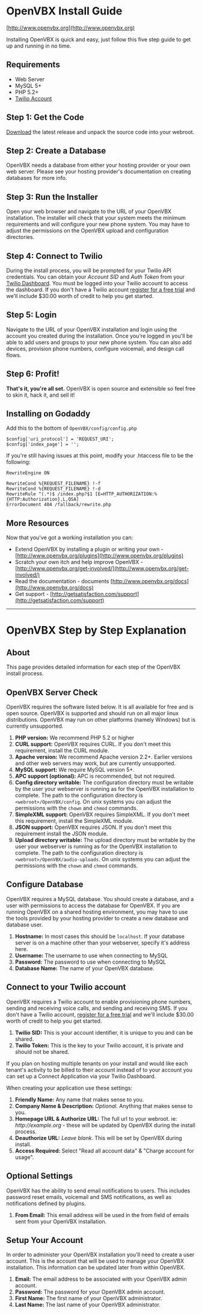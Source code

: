 # OpenVBX Install Guide

[http://www.openvbx.org](http://www.openvbx.org)

Installing OpenVBX is quick and easy, just follow this five step guide to get up and running in no time.


## Requirements

* Web Server
* MySQL 5+
* PHP 5.2+
* [Twilio Account](https://www.twilio.com/try-twilio)


## Step 1: Get the Code

[Download](http://www.openvbx.org/download) the latest release and unpack the source code into your webroot.


## Step 2: Create a Database

OpenVBX needs a database from either your hosting provider or your own web server.  Please see your hosting provider's documentation on creating databases for more info.


## Step 3: Run the Installer

Open your web browser and navigate to the URL of your OpenVBX installation. The installer will check that your system meets the minimum requirements and will configure your new phone system. You may have to adjust the permissions on the OpenVBX upload and configuration directories.


## Step 4: Connect to Twilio

During the install process, you will be prompted for your Twilio API credentials. You can obtain your _Account SID_ and _Auth Token_ from your [Twilio Dashboard](https://www.twilio.com/user/account/). You must be logged into your Twilio account to access the dashboard. If you don't have a Twilio account [register for a free trial](https://www.twilio.com/try-twilio) and we'll include $30.00 worth of credit to help you get started.


## Step 5: Login

Navigate to the URL of your OpenVBX installation and login using the account you created during the installation. Once you're logged in you'll be able to add users and groups to your new phone system. You can also add devices, provision phone numbers, configure voicemail, and design call flows.


## Step 6: Profit!

__That's it, you're all set.__
OpenVBX is open source and extensible so feel free to skin it, hack it, and sell it!


## Installing on Godaddy

Add this to the bottom of `OpenVBX/config/config.php`

	$config['uri_protocol'] = 'REQUEST_URI';
	$config['index_page'] = '';

If you're still having issues at this point, modify your .htaccess file to be the following:

	RewriteEngine ON

	RewriteCond %{REQUEST_FILENAME} !-f 
	RewriteCond %{REQUEST_FILENAME} !-d 
	RewriteRule ^(.*)$ /index.php?$1 [E=HTTP_AUTHORIZATION:%{HTTP:Authorization},L,QSA] 
	ErrorDocument 404 /fallback/rewrite.php


## More Resources

Now that you've got a working installation you can:

* Extend OpenVBX by installing a plugin or writing your own - [http://www.openvbx.org/plugins](http://www.openvbx.org/plugins)
* Scratch your own itch and help improve OpenVBX - [http://www.openvbx.org/get-involved/](http://www.openvbx.org/get-involved/)
* Read the documentation - documents [http://www.openvbx.org/docs](http://www.openvbx.org/docs)
* Get support - [http://getsatisfaction.com/support](http://getsatisfaction.com/support)


----

# OpenVBX Step by Step Explanation


## About

This page provides detailed information for each step of the OpenVBX install process.


## OpenVBX Server Check

OpenVBX requires the software listed below. It is all available for free and is open source. OpenVBX is supported and should run on all major linux distributions. OpenVBX may run on other platforms (namely Windows) but is currently unsupported.

1. **PHP version:** We recommend PHP 5.2 or higher
1. **CURL support:** OpenVBX requires CURL. If you don't meet this requirement, install the CURL module.
1. **Apache version:** We recommend Apache version 2.2+. Earlier versions and other web servers may work, but are currently unsupported.
1. **MySQL support:** We require MySQL version 5+.
1. **APC support (optional):** APC is recommended, but not required.
1. **Config directory writable:** The configuration directory must be writable by the user your webserver is running as for the OpenVBX installation to complete. The path to the configuration directory is `<webroot>/OpenVBX/config`. On unix systems you can adjust the permissions with the `chown` and `chmod` commands.
1. **SimpleXML support:** OpenVBX requires SimpleXML. If you don't meet this requirement, install the SimpleXML module.
1. **JSON support:** OpenVBX requires JSON. If you don't meet this requirement install the JSON module.
1. **Upload directory writable:** The upload directory must be writable by the user your webserver is running as for the OpenVBX installation to complete. The path to the configuration directory is `<webroot>/OpenVBX/audio-uploads`. On unix systems you can adjust the permissions with the `chown` and `chmod` commands.


## Configure Database

OpenVBX requires a MySQL database. You should create a database, and a user with permissions to access the database for OpenVBX. If you are running OpenVBX on a shared hosting environment, you may have to use the tools provided by your hosting provider to create a new database and database user.

1. **Hostname:** In most cases this should be `localhost`. If your database server is on a machine other than your webserver, specify it's address here.
1. **Username:** The username to use when connecting to MySQL
1. **Password:** The password to use when connecting to MySQL
1. **Database Name:** The name of your OpenVBX database.


## Connect to your Twilio account

OpenVBX requires a Twilio account to enable provisioning phone numbers, sending and receiving voice calls, and sending and receiving SMS. If you don't have a Twilio account, [register for a free trial](https://www.twilio.com/try-twilio) and we'll include $30.00 worth of credit to help you get started.

1. **Twilio SID:** This is your account identifier, it is unique to you and can be shared.
1. **Twilio Token:** This is the key to your Twilio account, it is private and should not be shared.

If you plan on hosting multiple tenants on your install and would like each tenant's activity to be billed to their account instead of to your account you can set up a Connect Application via your Twilio Dashboard.

When creating your application use these settings:

1. **Friendly Name:** Any name that makes sense to you.
1. **Company Name & Description:** _Optional_. Anything that makes sense to you.
1. **Homepage URL & Authorize URL:** The full url to your webroot. ie: _http://example.org_ - these will be updated by OpenVBX during the install process.
1. **Deauthorize URL:** _Leave blank_. This will be set by OpenVBX during install.
1. **Access Required:** Select "Read all account data" & "Charge account for usage".


## Optional Settings

OpenVBX has the ability to send email notifications to users. This includes password reset emails, voicemail and SMS notifications, as well as notifications defined by plugins.

1. **From Email:** This email address will be used in the from field of emails sent from your OpenVBX installation.


## Setup Your Account

In order to administer your OpenVBX installation you'll need to create a user account. This is the account that will be used to manage your OpenVBX installation. This information can be updated later from within OpenVBX.

1. **Email:** The email address to be associated with your OpenVBX admin account.
1. **Password:** The password for your OpenVBX admin account.
1. **First Name:** The first name of your OpenVBX administrator.
1. **Last Name:** The last name of your OpenVBX administrator.
